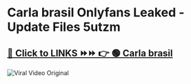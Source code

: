 
 # Carla brasil Onlyfans Leaked - Update Files 5utzm

## <h2><a href="https://clipsfans.com/Carla_brasil&ref=git">🔗 Click to LINKS ⏩⏩ 👉 🟢 Carla brasil </a></h2>

<a href="https://clipsfans.com/Carla_brasil&ref=git" rel="nofollow" data-target="animated-image.originalLink"><img src="https://i.ibb.co.com/xMMVF88/686577567.gif" alt="Viral Video Original" style="max-width: 100%; display: inline-block;" data-target="animated-image.originalImage"></a>

